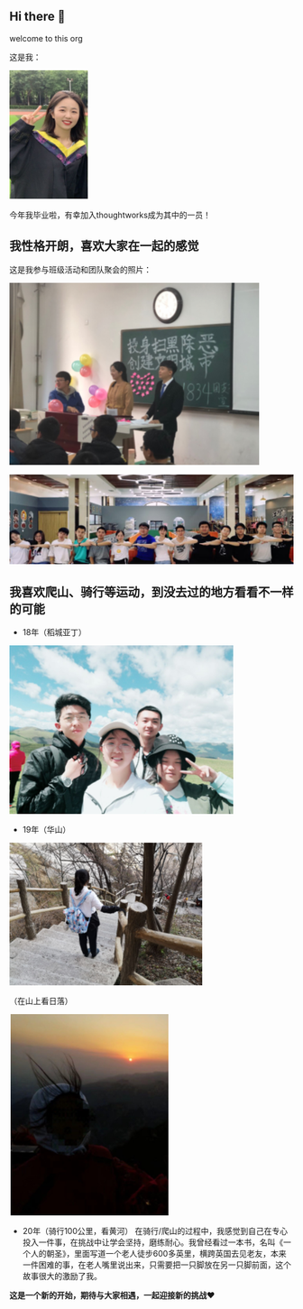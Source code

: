## Hi there 👋

<!--

**Here are some ideas to get you started:**

🙋‍♀️ A short introduction - what is your organization all about?
🌈 Contribution guidelines - how can the community get involved?
👩‍💻 Useful resources - where can the community find your docs? Is there anything else the community should know?
🍿 Fun facts - what does your team eat for breakfast?
🧙 Remember, you can do mighty things with the power of [Markdown](https://docs.github.com/github/writing-on-github/getting-started-with-writing-and-formatting-on-github/basic-writing-and-formatting-syntax)
-->



welcome to this org

这是我：

![image](./assets/my_photo.png)

今年我毕业啦，有幸加入thoughtworks成为其中的一员！

## 我性格开朗，喜欢大家在一起的感觉

这是我参与班级活动和团队聚会的照片：

![image](./assets/class_active.png)

![image](./assets/team_active.png)


## 我喜欢爬山、骑行等运动，到没去过的地方看看不一样的可能

- 18年（稻城亚丁）

![image](./assets/2018.png)

- 19年（华山）

![image](./assets/2019.png)

（在山上看日落）

![image](./assets/2019_sunset.png)


- 20年（骑行100公里，看黄河）
  在骑行/爬山的过程中，我感觉到自己在专心投入一件事，在挑战中让学会坚持，磨练耐心。我曾经看过一本书，名叫《一个人的朝圣》，里面写道一个老人徒步600多英里，横跨英国去见老友，本来一件困难的事，在老人嘴里说出来，只需要把一只脚放在另一只脚前面，这个故事很大的激励了我。

**这是一个新的开始，期待与大家相遇，一起迎接新的挑战♥**







